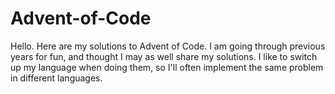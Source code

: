 # Advent-of-Code
Hello. Here are my solutions to Advent of Code. I am going through previous years for fun, and thought I may as well share my solutions. I like to switch up my language when doing them, so I'll often implement the same problem in different languages.
